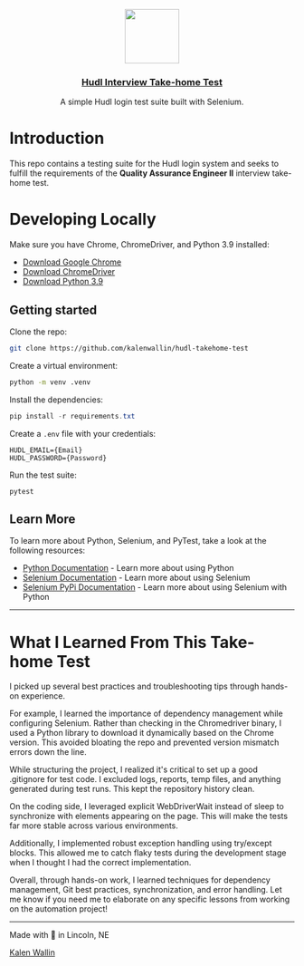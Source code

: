 <p align="center">
  <a href="https://github.com/kalenwallin/hudltakehome">
    <img src="https://sc.hudl.com/favicon.svg" height="96">
    <h3 align="center">Hudl Interview Take-home Test</h3>
  </a>
</p>

<p align="center">A simple Hudl login test suite built with Selenium.</p>

# Introduction

This repo contains a testing suite for the Hudl login system and seeks to fulfill the requirements of the **Quality Assurance Engineer II** interview take-home test.

# Developing Locally

Make sure you have Chrome, ChromeDriver, and Python 3.9 installed:

* [Download Google Chrome](https://www.google.com/chrome/ "Download Google Chrome")
* [Download ChromeDriver](https://chromedriver.chromium.org/home "Download ChromeDriver")
* [Download Python 3.9](https://www.python.org/downloads/ "Download Python 3.9")

## Getting started

Clone the repo:

```bash
git clone https://github.com/kalenwallin/hudl-takehome-test
```

Create a virtual environment:

```bash
python -m venv .venv
```

Install the dependencies:

```powershell
pip install -r requirements.txt
```

Create a `.env` file with your credentials:

```plaintext
HUDL_EMAIL={Email}
HUDL_PASSWORD={Password}
```

Run the test suite:

```
pytest
```

## Learn More

To learn more about Python, Selenium, and PyTest, take a look at the following resources:

* [Python Documentation](https://docs.python.org/ "Learn more about using Python") - Learn more about using Python
* [Selenium Documentation](https://www.selenium.dev/ "Learn more about using Selenium") - Learn more about using Selenium
* [Selenium PyPi Documentation](https://pypi.org/project/selenium/ "Learn more about using Selenium with Python") - Learn more about using Selenium with Python

---

# What I Learned From This Take-home Test

I picked up several best practices and troubleshooting tips through hands-on experience.

For example, I learned the importance of dependency management while configuring Selenium. Rather than checking in the Chromedriver binary, I used a Python library to download it dynamically based on the Chrome version. This avoided bloating the repo and prevented version mismatch errors down the line.

While structuring the project, I realized it's critical to set up a good .gitignore for test code. I excluded logs, reports, temp files, and anything generated during test runs. This kept the repository history clean.

On the coding side, I leveraged explicit WebDriverWait instead of sleep to synchronize with elements appearing on the page. This will make the tests far more stable across various environments.

Additionally, I implemented robust exception handling using try/except blocks. This allowed me to catch flaky tests during the development stage when I thought I had the correct implementation.

Overall, through hands-on work, I learned techniques for dependency management, Git best practices, synchronization, and error handling. Let me know if you need me to elaborate on any specific lessons from working on the automation project!

---

Made with 💖 in Lincoln, NE

[Kalen Wallin](https://github.com/kalenwallin/ "Kalen's GitHub Profile")
